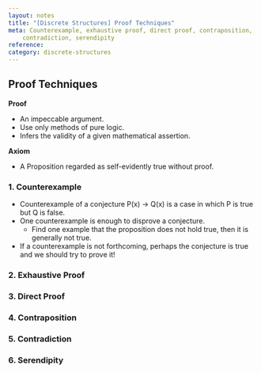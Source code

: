 ```yaml
---
layout: notes
title: "[Discrete Structures] Proof Techniques" 
meta: Counterexample, exhaustive proof, direct proof, contraposition,
    contradiction, serendipity
reference: 
category: discrete-structures
---
```


## Proof Techniques

**Proof**
* An impeccable argument.
* Use only methods of pure logic.
* Infers the validity of a given mathematical assertion.

**Axiom**
* A Proposition regarded as self-evidently true without proof.

### 1. Counterexample

* Counterexample of a conjecture P(x) → Q(x) is a case in which P is true but Q
is false. 
* One counterexample is enough to disprove a conjecture.
    - Find one example that the proposition does not hold true, then it is
      generally not true.
* If a counterexample is not forthcoming, perhaps the conjecture is true and we
should try to prove it!

### 2. Exhaustive Proof

### 3. Direct Proof

### 4. Contraposition

### 5. Contradiction

### 6. Serendipity
